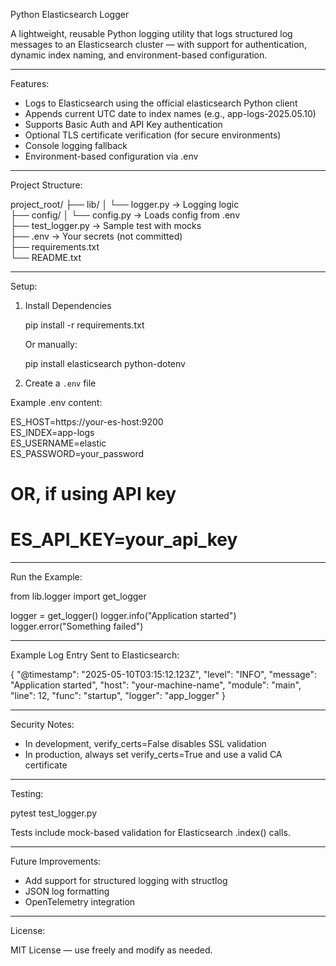 Python Elasticsearch Logger

A lightweight, reusable Python logging utility that logs structured log messages to an Elasticsearch cluster — with support for authentication, dynamic index naming, and environment-based configuration.

--------------------------------------------------

Features:

- Logs to Elasticsearch using the official elasticsearch Python client  
- Appends current UTC date to index names (e.g., app-logs-2025.05.10)  
- Supports Basic Auth and API Key authentication  
- Optional TLS certificate verification (for secure environments)  
- Console logging fallback  
- Environment-based configuration via .env  

--------------------------------------------------

Project Structure:

project_root/
├── lib/
│   └── logger.py          -> Logging logic  
├── config/
│   └── config.py          -> Loads config from .env  
├── test_logger.py         -> Sample test with mocks  
├── .env                   -> Your secrets (not committed)  
├── requirements.txt  
└── README.txt

--------------------------------------------------

Setup:

1. Install Dependencies

   pip install -r requirements.txt

   Or manually:

   pip install elasticsearch python-dotenv

2. Create a `.env` file

Example .env content:

   ES_HOST=https://your-es-host:9200  
   ES_INDEX=app-logs  
   ES_USERNAME=elastic  
   ES_PASSWORD=your_password  
   # OR, if using API key  
   # ES_API_KEY=your_api_key

--------------------------------------------------

Run the Example:

   from lib.logger import get_logger

   logger = get_logger()
   logger.info("Application started")
   logger.error("Something failed")

--------------------------------------------------

Example Log Entry Sent to Elasticsearch:

{
  "@timestamp": "2025-05-10T03:15:12.123Z",
  "level": "INFO",
  "message": "Application started",
  "host": "your-machine-name",
  "module": "main",
  "line": 12,
  "func": "startup",
  "logger": "app_logger"
}

--------------------------------------------------

Security Notes:

- In development, verify_certs=False disables SSL validation  
- In production, always set verify_certs=True and use a valid CA certificate  

--------------------------------------------------

Testing:

   pytest test_logger.py

Tests include mock-based validation for Elasticsearch .index() calls.

--------------------------------------------------

Future Improvements:

- Add support for structured logging with structlog  
- JSON log formatting  
- OpenTelemetry integration  

--------------------------------------------------

License:

MIT License — use freely and modify as needed.
